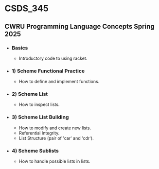 # CSDS_345
## CWRU Programming Language Concepts Spring 2025

- ### Basics
  - Introductory code to using racket.
- ### 1) Scheme Functional Practice
  - How to define and implement functions.
- ### 2) Scheme List
  - How to inspect lists.
- ### 3) Scheme List Building
  - How to modify and create new lists.
  - Referential Integrity.
  - List Structure (pair of 'car' and 'cdr').
- ### 4) Scheme Sublists
  - How to handle possible lists in lists.
